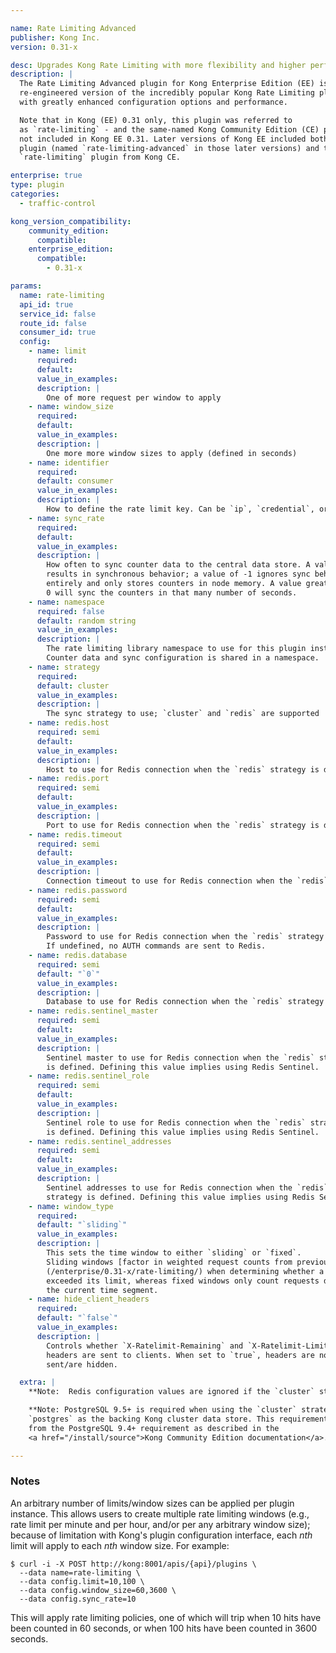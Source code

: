 ```yaml
---

name: Rate Limiting Advanced
publisher: Kong Inc.
version: 0.31-x

desc: Upgrades Kong Rate Limiting with more flexibility and higher performance
description: |
  The Rate Limiting Advanced plugin for Kong Enterprise Edition (EE) is a
  re-engineered version of the incredibly popular Kong Rate Limiting plugin,
  with greatly enhanced configuration options and performance.

  Note that in Kong (EE) 0.31 only, this plugin was referred to
  as `rate-limiting` - and the same-named Kong Community Edition (CE) plugin was
  not included in Kong EE 0.31. Later versions of Kong EE included both this
  plugin (named `rate-limiting-advanced` in those later versions) and the
  `rate-limiting` plugin from Kong CE.

enterprise: true
type: plugin
categories:
  - traffic-control

kong_version_compatibility:
    community_edition:
      compatible:
    enterprise_edition:
      compatible:
        - 0.31-x

params:
  name: rate-limiting
  api_id: true
  service_id: false
  route_id: false
  consumer_id: true
  config:
    - name: limit
      required:
      default:
      value_in_examples:
      description: |
        One of more request per window to apply
    - name: window_size
      required:
      default:
      value_in_examples:
      description: |
        One more more window sizes to apply (defined in seconds)
    - name: identifier
      required:
      default: consumer
      value_in_examples:
      description: |
        How to define the rate limit key. Can be `ip`, `credential`, or `consumer`.
    - name: sync_rate
      required:
      default:
      value_in_examples:
      description: |
        How often to sync counter data to the central data store. A value of 0
        results in synchronous behavior; a value of -1 ignores sync behavior
        entirely and only stores counters in node memory. A value greater than
        0 will sync the counters in that many number of seconds.
    - name: namespace
      required: false
      default: random string
      value_in_examples:
      description: |
        The rate limiting library namespace to use for this plugin instance.
        Counter data and sync configuration is shared in a namespace.
    - name: strategy
      required:
      default: cluster
      value_in_examples:
      description: |
        The sync strategy to use; `cluster` and `redis` are supported
    - name: redis.host
      required: semi
      default:
      value_in_examples:
      description: |
        Host to use for Redis connection when the `redis` strategy is defined
    - name: redis.port
      required: semi
      default:
      value_in_examples:
      description: |
        Port to use for Redis connection when the `redis` strategy is defined
    - name: redis.timeout
      required: semi
      default:
      value_in_examples:
      description: |
        Connection timeout to use for Redis connection when the `redis` strategy is defined
    - name: redis.password
      required: semi
      default:
      value_in_examples:
      description: |
        Password to use for Redis connection when the `redis` strategy is defined.
        If undefined, no AUTH commands are sent to Redis.
    - name: redis.database
      required: semi
      default: "`0`"
      value_in_examples:
      description: |
        Database to use for Redis connection when the `redis` strategy is defined
    - name: redis.sentinel_master
      required: semi
      default:
      value_in_examples:
      description: |
        Sentinel master to use for Redis connection when the `redis` strategy
        is defined. Defining this value implies using Redis Sentinel.
    - name: redis.sentinel_role
      required: semi
      default:
      value_in_examples:
      description: |
        Sentinel role to use for Redis connection when the `redis` strategy
        is defined. Defining this value implies using Redis Sentinel.
    - name: redis.sentinel_addresses
      required: semi
      default:
      value_in_examples:
      description: |
        Sentinel addresses to use for Redis connection when the `redis`
        strategy is defined. Defining this value implies using Redis Sentinel.
    - name: window_type
      required:
      default: "`sliding`"
      value_in_examples:
      description: |
        This sets the time window to either `sliding` or `fixed`.
        Sliding windows [factor in weighted request counts from previous time segments]
        (/enterprise/0.31-x/rate-limiting/) when determining whether a client has
        exceeded its limit, whereas fixed windows only count requests during
        the current time segment.
    - name: hide_client_headers
      required:
      default: "`false`"
      value_in_examples:
      description: |
        Controls whether `X-Ratelimit-Remaining` and `X-Ratelimit-Limit`
        headers are sent to clients. When set to `true`, headers are not
        sent/are hidden.

  extra: |
    **Note:  Redis configuration values are ignored if the `cluster` strategy is used.**

    **Note: PostgreSQL 9.5+ is required when using the `cluster` strategy with
    `postgres` as the backing Kong cluster data store. This requirement varies
    from the PostgreSQL 9.4+ requirement as described in the
    <a href="/install/source">Kong Community Edition documentation</a>.**

---
```


### Notes

An arbitrary number of limits/window sizes can be applied per plugin instance. This allows users to create multiple rate limiting windows (e.g., rate limit per minute and per hour, and/or per any arbitrary window size); because of limitation with Kong's plugin configuration interface, each *nth* limit will apply to each *nth* window size. For example:

```
$ curl -i -X POST http://kong:8001/apis/{api}/plugins \
  --data name=rate-limiting \
  --data config.limit=10,100 \
  --data config.window_size=60,3600 \
  --data config.sync_rate=10
```
This will apply rate limiting policies, one of which will trip when 10 hits have been counted in 60 seconds, or when 100 hits have been counted in 3600 seconds.

[ratelimit-library]: /enterprise/latest/rate-limiting/
